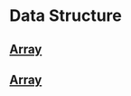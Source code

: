 # Data Structure

## <a href="https://github.com/rakibul0026/Data-Structure/tree/main/Array">Array</a>
 ## <a href="https://github.com/rakibul0026/Data-Structure/tree/main/Array/Search%20in%20array">Array</a>




